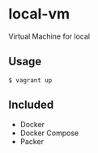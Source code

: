 # local-vm

Virtual Machine for local

## Usage

    $ vagrant up

## Included

* Docker
* Docker Compose
* Packer